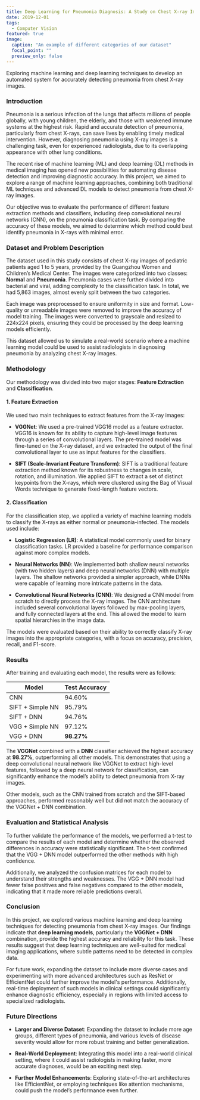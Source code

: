 ```yaml
---
title: Deep Learning for Pneumonia Diagnosis: A Study on Chest X-ray Image Classification
date: 2019-12-01
tags:
  - Computer Vision
featured: true
image:
  caption: "An example of different categories of our dataset"
  focal_point: ""
  preview_only: false
---
```


Exploring machine learning and deep learning techniques to develop an automated system for accurately detecting pneumonia from chest X-ray images.

<!--more-->


### **Introduction**

Pneumonia is a serious infection of the lungs that affects millions of people globally, with young children, the elderly, and those with weakened immune systems at the highest risk. Rapid and accurate detection of pneumonia, particularly from chest X-rays, can save lives by enabling timely medical intervention. However, diagnosing pneumonia using X-ray images is a challenging task, even for experienced radiologists, due to its overlapping appearance with other lung conditions.

The recent rise of machine learning (ML) and deep learning (DL) methods in medical imaging has opened new possibilities for automating disease detection and improving diagnostic accuracy. In this project, we aimed to explore a range of machine learning approaches, combining both traditional ML techniques and advanced DL models to detect pneumonia from chest X-ray images.

Our objective was to evaluate the performance of different feature extraction methods and classifiers, including deep convolutional neural networks (CNN), on the pneumonia classification task. By comparing the accuracy of these models, we aimed to determine which method could best identify pneumonia in X-rays with minimal error.


### **Dataset and Problem Description**

The dataset used in this study consists of chest X-ray images of pediatric patients aged 1 to 5 years, provided by the Guangzhou Women and Children’s Medical Center. The images were categorized into two classes: **Normal** and **Pneumonia**. Pneumonia cases were further divided into bacterial and viral, adding complexity to the classification task. In total, we had 5,863 images, almost evenly split between the two categories.

Each image was preprocessed to ensure uniformity in size and format. Low-quality or unreadable images were removed to improve the accuracy of model training. The images were converted to grayscale and resized to 224x224 pixels, ensuring they could be processed by the deep learning models efficiently.

This dataset allowed us to simulate a real-world scenario where a machine learning model could be used to assist radiologists in diagnosing pneumonia by analyzing chest X-ray images.


### **Methodology**

Our methodology was divided into two major stages: **Feature Extraction** and **Classification**.

#### **1. Feature Extraction**

We used two main techniques to extract features from the X-ray images:

- **VGGNet**: We used a pre-trained VGG16 model as a feature extractor. VGG16 is known for its ability to capture high-level image features through a series of convolutional layers. The pre-trained model was fine-tuned on the X-ray dataset, and we extracted the output of the final convolutional layer to use as input features for the classifiers.
  
- **SIFT (Scale-Invariant Feature Transform)**: SIFT is a traditional feature extraction method known for its robustness to changes in scale, rotation, and illumination. We applied SIFT to extract a set of distinct keypoints from the X-rays, which were clustered using the Bag of Visual Words technique to generate fixed-length feature vectors.

#### **2. Classification**

For the classification step, we applied a variety of machine learning models to classify the X-rays as either normal or pneumonia-infected. The models used include:

- **Logistic Regression (LR)**: A statistical model commonly used for binary classification tasks. LR provided a baseline for performance comparison against more complex models.
  
- **Neural Networks (NN)**: We implemented both shallow neural networks (with two hidden layers) and deep neural networks (DNN) with multiple layers. The shallow networks provided a simpler approach, while DNNs were capable of learning more intricate patterns in the data.
  
- **Convolutional Neural Networks (CNN)**: We designed a CNN model from scratch to directly process the X-ray images. The CNN architecture included several convolutional layers followed by max-pooling layers, and fully connected layers at the end. This allowed the model to learn spatial hierarchies in the image data.

The models were evaluated based on their ability to correctly classify X-ray images into the appropriate categories, with a focus on accuracy, precision, recall, and F1-score.


### **Results**

After training and evaluating each model, the results were as follows:

| Model                  | Test Accuracy |
|------------------------|---------------|
| CNN                    | 94.60%        |
| SIFT + Simple NN        | 95.79%        |
| SIFT + DNN              | 94.76%        |
| VGG + Simple NN         | 97.12%        |
| VGG + DNN               | **98.27%**    |

The **VGGNet** combined with a **DNN** classifier achieved the highest accuracy at **98.27%**, outperforming all other models. This demonstrates that using a deep convolutional neural network like VGGNet to extract high-level features, followed by a deep neural network for classification, can significantly enhance the model’s ability to detect pneumonia from X-ray images.

Other models, such as the CNN trained from scratch and the SIFT-based approaches, performed reasonably well but did not match the accuracy of the VGGNet + DNN combination.


### **Evaluation and Statistical Analysis**

To further validate the performance of the models, we performed a t-test to compare the results of each model and determine whether the observed differences in accuracy were statistically significant. The t-test confirmed that the VGG + DNN model outperformed the other methods with high confidence.

Additionally, we analyzed the confusion matrices for each model to understand their strengths and weaknesses. The VGG + DNN model had fewer false positives and false negatives compared to the other models, indicating that it made more reliable predictions overall.


### **Conclusion**

In this project, we explored various machine learning and deep learning techniques for detecting pneumonia from chest X-ray images. Our findings indicate that **deep learning models**, particularly the **VGGNet + DNN** combination, provide the highest accuracy and reliability for this task. These results suggest that deep learning techniques are well-suited for medical imaging applications, where subtle patterns need to be detected in complex data.

For future work, expanding the dataset to include more diverse cases and experimenting with more advanced architectures such as ResNet or EfficientNet could further improve the model's performance. Additionally, real-time deployment of such models in clinical settings could significantly enhance diagnostic efficiency, especially in regions with limited access to specialized radiologists.


### **Future Directions**
  
- **Larger and Diverse Dataset**: Expanding the dataset to include more age groups, different types of pneumonia, and various levels of disease severity would allow for more robust training and better generalization.
  
- **Real-World Deployment**: Integrating this model into a real-world clinical setting, where it could assist radiologists in making faster, more accurate diagnoses, would be an exciting next step.
  
- **Further Model Enhancements**: Exploring state-of-the-art architectures like EfficientNet, or employing techniques like attention mechanisms, could push the model’s performance even further.
